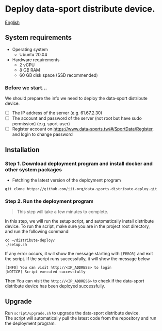 # Deploy data-sport distribute device.

[English](README.md)

## System requirements

- Operating system
    - Ubuntu 20.04
- Hardware requirements
    - 2 vCPU
    - 8 GB RAM
    - 60 GB disk space (SSD recommended)

### Before we start...

We should prepare the info we need to deploy the data-sport distribute device.

- [ ] The IP address of the server (e.g. 61.67.2.30)
- [ ] The account and password of the server (not root but have sudo permission) (e.g. sport-user)
- [ ] Register account on https://www.data-sports.tw/#/SportData/Register, and login to change password

## Installation

### Step 1. Download deployment program and install docker and other system packages
- Fetching the latest version of the deployment program

```shell
git clone https://github.com/iii-org/data-sports-distribute-deploy.git
```
### Step 2. Run the deployment program

> This step will take a few minutes to complete.

In this step, we will run the setup script, and automatically install distribute device.
To run the script, make sure you are in the project root directory, and run the following command
```shell
cd ~/distribute-deploy/ 
./setup.sh
```

If any error occurs, it will show the message starting with `[ERROR]` and exit the script.
If the script runs successfully, it will show the message below

```
[INFO] You can visit http://<IP_ADDRESS> to login
[NOTICE] Script executed successfully
```

Then You can visit the  `http://<IP_ADDRESS>` to check if the data-sport distribute device has been deployed successfully.


## Upgrade

Run `script/upgrade.sh` to upgrade the  data-sport distribute device.  
The script will automatically pull the latest code from the repository and run the deployment program.


